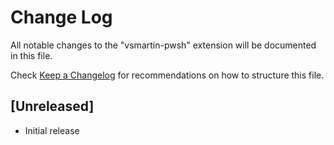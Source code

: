 # Change Log

All notable changes to the "vsmartin-pwsh" extension will be documented in this file.

Check [Keep a Changelog](http://keepachangelog.com/) for recommendations on how to structure this file.

## [Unreleased]

- Initial release